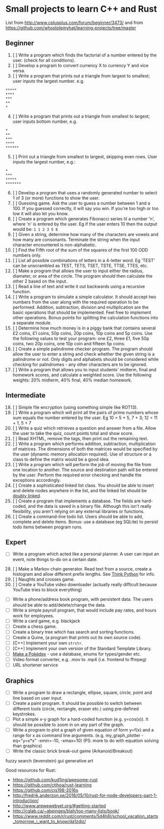 # Small projects to learn C++ and Rust

List from <http://www.cplusplus.com/forum/beginner/3473/>
and from <https://github.com/whostolemyhat/learning-projects/tree/master>

## Beginner

1. [ ] Write a program which finds the factorial of a number entered by the user. (check for all conditions).
2. [ ] Develop a program to convert currency X to currency Y and vice versa.
3. [ ] Write a program that prints out a triangle from largest to smallest; user inputs the largest number. e.g.

```text
*****
****
***
**
*
```

4. [ ] Write a program that prints out a triangle from smallest to largest; user inputs bottom number, e.g.

```text
*
**
***
****
******
```

5. [ ] Print out a triangle from smallest to largest, skipping even rows. User inputs the largest number, e.g.:

```text
*
***
*****
*******
```

6. [ ] Develop a program that uses a randomly generated number to select 1 of 3 (or more) functions to show the user.
7. [ ] Guessing game. Ask the user to guess a number between 1 and a 100. If you guessed correctly, it will say you win. If you're too high or too low it will also let you know.
8. [ ] Create a program which generates Fibonacci series til a number 'n', where 'n' is entered by the user. Eg if the user enters 10 then the output would be: `1 1 2 3 5 8`
9. [ ] Given a string, determine how many of the characters are vowels and how many are consonants. Terminate the string when the input character encountered is non-alphabetic.
10. [ ] Find the Fifth root of the sum of the squares of the first 100 ODD numbers only.
11. [ ] List all possible combinations of letters in a 4-letter word. Eg 'TEST' can be unscrambled as TEST, TETS, TSET, TSTE, TTSE, TTES, etc.
12. [ ] Make a program that allows the user to input either the radius, diameter, or area of the circle. The program should then calculate the other 2 based on the input.
13. [ ] Read a line of text and write it out backwards using a recursive function.
14. [ ] Write a program to simulate a simple calculator. It should accept two numbers from the user along with the required operation to be performed. Addition, subtraction, division and multiplication are the basic operations that should be implemented. Feel free to implement other operations. Bonus points for splitting the calculation functions into a separate module.
15. [ ] Determine how much money is in a piggy bank that contains several £2 coins, £1 coins, 50p coins, 20p coins, 10p coins and 5p coins. Use the following values to test your program: one £2, three £1, five 50p coins, two 20p coins, one 10p coin and fifteen 5p coins.
16. [ ] Create a simple palindrome checker program. The program should allow the user to enter a string and check whether the given string is a palindrome or not. Only digits and alphabets should be considered while checking for palindromes - any other characters are to be ignored.
17. [ ] Write a program that allows you to input students' midterm, final and homework scores, and calculate a weighted score. Use the following weights: 20% midterm, 40% final, 40% median homework.

## Intermediate

18. [ ] Simple file encryption (using something simple like ROT13).
19. [ ] Write a program which will print all the pairs of prime numbers whose sum equals the number entered by the user. Eg 10 = 5 + 5, 7 + 3; 12 = 11 + 1, 5 + 7
20. [ ] Write a quiz which retrieves a question and answer from a file. Allow the user to take the quiz, count points total and show score.
21. [ ] Read XHTML, remove the tags, then print out the remaining text.
22. [ ] Write a program which performs addition, subtraction, multiplication of matrices. The dimensions of both the matrices would be specified by the user (dynamic memory allocation required). Use of structure or a class to define the matrix would be a good idea.
23. [ ] Write a program which will perform the job of moving the file from one location to another. The source and destination path will be entered by the user. Perform the required error checking and handle the exceptions accordingly.
24. [ ] Create a sophisticated linked list class. You should be able to insert and delete nodes anywhere in the list, and the linked list should be [doubly linked](https://en.wikipedia.org/wiki/Doubly_linked_list).
25. [ ] Create a program that implements a database. The fields are hard-coded, and the data is saved in a binary file. Although this isn't really flexibility, you aren't relying on any external libraries or functions.
26. [ ] Create a command-line todo list. Users should be able to add, complete and delete items. Bonus: use a database (eg SQLite) to persist todo items between program runs.

## Expert

- [ ] Write a program which acted like a personal planner. A user can input an event, note things to-do on a certain date.

28. [ ] Make a Markov chain generator. Read text from a source, create a histogram and allow different prefix lengths. See [Think Python](http://greenteapress.com/thinkpython2/html/thinkpython2014.html#sec159) for info.
29. [ ] Naughts and crosses game.
30. [ ] Create a YouTube video downloader (actually really difficult because YouTube tries to block everything)

- [ ] Write a phone/address book program, with persistent data. The users should be able to add/delete/change the data.
- [ ] Write a simple payroll program, that would include pay rates, and hours work for employees.
- [ ] Write a card game, e.g. blackjack
- [ ] Create a chess game.
- [ ] Create a binary tree which has search and sorting functions.
- [ ] Create a Quine, (a program that prints out its own source code).
- [ ] [C++] Implement your own `strstr`.
- [ ] [C++] Implement your own version of the Standard Template Library.
- [ ] [Make a Pokédex](http://codereview.stackexchange.com/questions/135293/basic-pokedex-in-c) - use a database, enums for types/gender etc.
- [ ] Video format converter, e.g. .mov to .mp4 (i.e. frontend to ffmpeg)
- [ ] URL shortener service

## Graphics

- [ ] Write a program to draw a rectangle, ellipse, square, circle, point and line based on user input.
- [ ] Create a paint program. It should be possible to switch between different tools (circle, rectangle, eraser etc.) using pre-defined keystrokes.
- [ ] Plot a simple x-y graph for a hard-coded function (e.g. y=cos(x)). It should be possible to zoom in on any part of the graph.
- [ ] Write a program to plot a graph of given equation of form y=f(x) and a range for x as command line arguments. (e.g. my_graph_plotter -eq="y=x*x" -xmin=-10, -xmax=10) (PS: more to do with equation solving than graphics)
- [ ] Write the classic brick break-out game (Arkanoid/Breakout)

fuzzy search (levenstein)
gui
generative art

Good resources for Rust:

- <https://github.com/kud1ing/awesome-rust>
- <https://github.com/ctjhoa/rust-learning>
- <https://github.com/cis198-2016s>
- <http://fredrik.anderzon.se/2016/05/10/rust-for-node-developers-part-1-introduction/>
- <http://www.arewewebyet.org/#getting-started>
- <http://cglab.ca/~abeinges/blah/too-many-lists/book/>
- <https://www.reddit.com/r/rust/comments/5d4h8l/school_vacation_starts_tomorrow_i_want_to_know/da1zdiz/>
